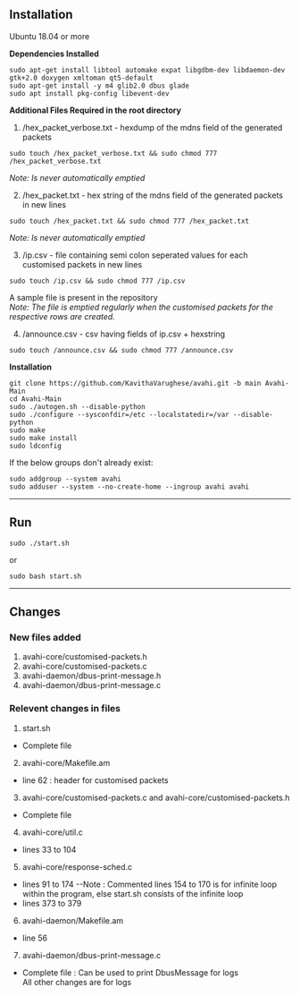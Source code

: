 ## Installation

Ubuntu 18.04 or more

**Dependencies Installed** <br>
```
sudo apt-get install libtool automake expat libgdbm-dev libdaemon-dev gtk+2.0 doxygen xmltoman qt5-default
sudo apt-get install -y m4 glib2.0 dbus glade
sudo apt install pkg-config libevent-dev
```

**Additional Files Required in the root directory** <br>
1. /hex_packet_verbose.txt - hexdump of the mdns field of the generated packets <br>
```
sudo touch /hex_packet_verbose.txt && sudo chmod 777 /hex_packet_verbose.txt
```
*Note: Is never automatically emptied* <br>

2. /hex_packet.txt - hex string of the mdns field of the generated packets in new lines <br>
```
sudo touch /hex_packet.txt && sudo chmod 777 /hex_packet.txt
```
*Note: Is never automatically emptied* <br>

3. /ip.csv - file containing semi colon seperated values for each customised packets in new lines <br>
```
sudo touch /ip.csv && sudo chmod 777 /ip.csv
```
A sample file is present in the repository <br>
*Note: The file is emptied regularly when the customised packets for the respective rows are created.*

4. /announce.csv - csv having fields of ip.csv + hexstring <br>
```
sudo touch /announce.csv && sudo chmod 777 /announce.csv
```

**Installation** <br>
```
git clone https://github.com/KavithaVarughese/avahi.git -b main Avahi-Main
cd Avahi-Main
sudo ./autogen.sh --disable-python
sudo ./configure --sysconfdir=/etc --localstatedir=/var --disable-python
sudo make
sudo make install
sudo ldconfig
```
If the below groups don't already exist: <br>
```
sudo addgroup --system avahi
sudo adduser --system --no-create-home --ingroup avahi avahi
``` 

<hr>

## Run
```
sudo ./start.sh
```
or <br>
```
sudo bash start.sh
```

<hr>

## Changes

### New files added
1. avahi-core/customised-packets.h<br>
2. avahi-core/customised-packets.c<br>
3. avahi-daemon/dbus-print-message.h<br>
4. avahi-daemon/dbus-print-message.c<br>

### Relevent changes in files

1. start.sh
  - Complete file
2. avahi-core/Makefile.am
- line 62 : header for customised packets
3. avahi-core/customised-packets.c and avahi-core/customised-packets.h
- Complete file
4. avahi-core/util.c
- lines 33 to 104
5. avahi-core/response-sched.c
- lines 91 to 174
--Note : Commented lines 154 to 170 is for infinite loop within the program, else start.sh consists of the infinite loop
- lines 373 to 379 
6. avahi-daemon/Makefile.am
- line 56
7. avahi-daemon/dbus-print-message.c
- Complete file : Can be used to print DbusMessage for logs<br>
All other changes are for logs
